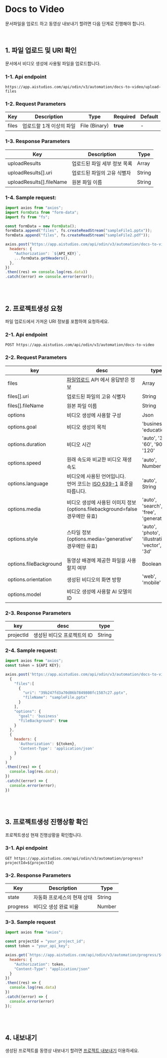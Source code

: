 # Docs to Video
문서파일을 업로드 하고 동영상 내보내기 할려면 다음 단계로 진행해야 합니다.

<br/>

## 1. 파일 업로드 및 URI 확인
문서에서 비디오 생성에 사용될 파일을 업로드합니다.

### 1-1. Api endpoint
```http
https://app.aistudios.com/api/odin/v3/automation/docs-to-video/upload-files
```

### 1-2. Request Parameters
| Key | Description | Type | Required | Default |
| --- | --- | --- | --- | --- |
| files | 업로드할 1개 이상의 파일 | File (Binary) | **true** | - |

### 1-3. Response Parameters
| Key | Description | Type |
| --- | --- | --- |
| uploadResults | 업로드된 파일 세부 정보 목록 | Array |
| uploadResults[].uri | 업로드된 파일의 고유 식별자 | String |
| uploadResults[].fileName | 원본 파일 이름 | String |

### 1-4. Sample request:
```jsx
import axios from "axios";
import FormData from "form-data";
import fs from "fs";

const formData = new FormData();
formData.append("files", fs.createReadStream("sampleFile1.pptx"));
formData.append("files", fs.createReadStream("sampleFile2.pdf"));

axios.post("https://app.aistudios.com/api/odin/v3/automation/docs-to-video/upload-files", formData, {
  headers: {
    "Authorization": `${API_KEY}`,
    ...formData.getHeaders(),
  },
})
.then((res) => console.log(res.data))
.catch((error) => console.error(error));
```
<br/>
<br/>

## 2. 프로젝트생성 요청
파일 업로드에서 가져온 URI 정보를 포함하여 요청하세요.

### 2-1. Api endpoint
```http
POST https://app.aistudios.com/api/odin/v3/automation/docs-to-video
```

### 2-2. Request Parameters
| key | desc | type | required | default |
| --- | --- | --- | --- | --- |
| files | [파일업로드](#1-파일-업로드-및-uri-확인) API 에서 응답받은 정보  | Array | true | - |
| files[].uri | 업로드된 파일의 고유 식별자 | String | true | - |
| files[].fileName | 원본 파일 이름 | String | true | - |
| options | 비디오 생성에 사용할 구성 | Json | false | {} |
| options.goal | 비디오 생성의 목적 | 'business', 'education' | false | 'business' |
| options.duration | 비디오 시간 | 'auto', '30', '60', '90', '120' | false | 'auto' |
| options.speed | 원래 속도와 비교한 비디오 재생 속도 | 'auto', Number | false | - |
| options.language | 비디오에 사용된 언어입니다. <br/>언어 코드는 [ISO 639-1](https://www.loc.gov/standards/iso639-2/php/code_list.php) 표준을 따릅니다. | 'auto', String | false | - |
| options.media | 비디오 생성에 사용된 이미지 정보 (options.filebackground=false 경우에만 유효) | 'auto', 'search', 'free', 'generative' | false | - |
| options.style | 스타일 정보 (options.media='generative' 경우에만 유효) | 'auto', 'photo', 'illustration', 'vector', '3d' | false | - |
| options.fileBackground | 동영상 배경에 제공한 파일을 사용할지 여부 | Boolean | false | true |
| options.orientation | 생성된 비디오의 화면 방향 | 'web', 'mobile' | false | 'web' |
| options.model | 비디오 생성에 사용할 AI 모델의 ID |  |  |  |

### 2-3. Response Parameters
| key | desc | type |
| --- | --- | --- |
| projectId | 생성된 비디오 프로젝트의 ID | String |

### 2-4. Sample request:
```jsx
import axios from "axios";
const token = ${API KEY};

axios.post('https://app.aistudios.com/api/odin/v3/automation/docs-to-video',
  {
    "files":[
      {
        "uri": "39b247fd3a70d86b7849808fc1587c27.pptx",
        "fileName": "sampleFile.pptx"
      }
    ],
    "options": {
      "goal": 'business'
      "fileBackground": true
    }
  },
  {
    headers: {
      'Authorization': ${token},
      'Content-Type': 'application/json'
    }
  }
)
.then((res) => {
  console.log(res.data);
})
.catch((error) => {
  console.error(error);
})
```
<br/>
<br/>

## 3. 프로젝트생성 진행상황 확인
프로젝트생성 현재 진행상황을 확인합니다.

### 3-1. Api endpoint
```http
GET https://app.aistudios.com/api/odin/v3/automation/progress?projectId=${projectId}
```

### 3-2. Response Parameters
| Key | Description | Type |
| --- | --- | --- |
| state | 자동화 프로세스의 현재 상태 | String |
| progress | 비디오 생성 완료 비율 | Number |

### 3-3. Sample request
```jsx
import axios from "axios";

const projectId = "your_project_id";
const token = "your_api_key";

axios.get(`https://app.aistudios.com/api/odin/v3/automation/progress/${projectId}`, {}, {
  headers: {
    "Authorization": token,
    "Content-Type": "application/json"
  }
})
.then((res) => {
  console.log(res.data)
})
.catch((error) => {
  console.error(error)
});
```
<br/>
<br/>

## 4. 내보내기
생성된 프로젝트를 동영상 내보내기 할려면 [프로젝트 내보내기](/aistudioV3/reference/export-project) 이용하세요.